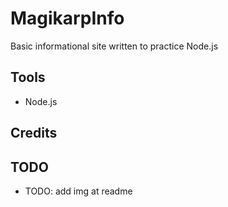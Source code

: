 # MagikarpInfo

Basic informational site written to practice Node.js

## Tools

- Node.js

## Credits

## TODO

- TODO: add img at readme
